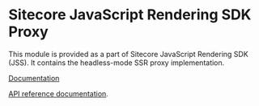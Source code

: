 # Sitecore JavaScript Rendering SDK Proxy

This module is provided as a part of Sitecore JavaScript Rendering SDK (JSS). It contains the headless-mode SSR proxy implementation.


[Documentation](https://doc.sitecore.com/xp/en/developers/hd/201/sitecore-headless-development/server-side-render-jss-apps-headlessly-using-the-jss-proxy.html)

[API reference documentation](/ref-docs/sitecore-jss-proxy/).
